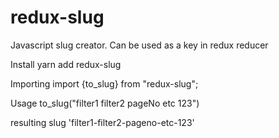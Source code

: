 # redux-slug
Javascript slug creator. Can be used as a key in redux reducer


Install
yarn add redux-slug

Importing
import {to_slug} from "redux-slug";

Usage
to_slug("filter1 filter2 pageNo etc 123")

resulting slug
'filter1-filter2-pageno-etc-123'

